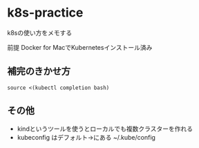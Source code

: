 # k8s-practice
k8sの使い方をメモする

前提
Docker for MacでKubernetesインストール済み

## 補完のきかせ方
```
source <(kubectl completion bash)
```

## その他
* kindというツールを使うとローカルでも複数クラスターを作れる
* kubeconfig はデフォルト→にある ~/.kube/config